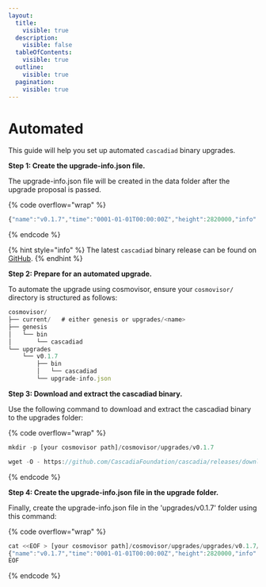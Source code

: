 ```yaml
---
layout:
  title:
    visible: true
  description:
    visible: false
  tableOfContents:
    visible: true
  outline:
    visible: true
  pagination:
    visible: true
---
```


# Automated

This guide will help you set up automated `cascadiad` binary upgrades.

**Step 1: Create the upgrade-info.json file.**

The upgrade-info.json file will be created in the data folder after the upgrade proposal is passed.

{% code overflow="wrap" %}
```javascript
{"name":"v0.1.7","time":"0001-01-01T00:00:00Z","height":2820000,"info":"{\"binaries\":{\"linux/amd64\":\"https://github.com/CascadiaFoundation/cascadia/releases/download/v0.1.7/cascadiad-v0.1.7-linux-amd64.tar.gz\"}"}
```
{% endcode %}

{% hint style="info" %}
The latest `cascadiad` binary release can be found on [GitHub](https://github.com/cascadiafoundation/cascadia/releases).
{% endhint %}

**Step 2: Prepare for an automated upgrade.**

To automate the upgrade using cosmovisor, ensure your `cosmovisor/` directory is structured as follows:

```javascript
cosmovisor/
├── current/   # either genesis or upgrades/<name>
├── genesis
│   └── bin
│       └── cascadiad
└── upgrades
    └── v0.1.7
        ├── bin
        │   └── cascadiad
        └── upgrade-info.json
```

**Step 3: Download and extract the cascadiad binary.**

Use the following command to download and extract the cascadiad binary to the upgrades folder:

{% code overflow="wrap" %}
```javascript
mkdir -p [your cosmovisor path]/cosmovisor/upgrades/v0.1.7

wget -O - https://github.com/CascadiaFoundation/cascadia/releases/download/v0.1.7/cascadiad-v0.1.7-linux-amd64.tar.gz | tar -xzvf - -C [your cosmovisor path]/cosmovisor/upgrades/v0.1.7
```
{% endcode %}

**Step 4: Create the upgrade-info.json file in the upgrade folder.**

Finally, create the upgrade-info.json file in the 'upgrades/v0.1.7' folder using this command:

{% code overflow="wrap" %}
```javascript
cat <<EOF > [your cosmovisor path]/cosmovisor/upgrades/upgrades/v0.1.7/upgrade-info.json
{"name":"v0.1.7","time":"0001-01-01T00:00:00Z","height":2820000,"info":"{\"binaries\":{\"linux/amd64\":\"https://github.com/CascadiaFoundation/cascadia/releases/download/v0.1.7/cascadiad-v0.1.7-linux-amd64.tar.gz\"}"}
EOF
```
{% endcode %}
